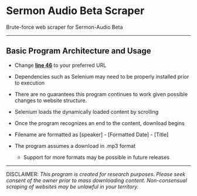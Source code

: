 # Sermon Audio Beta Scraper

Brute-force web scraper for Sermon-Audio Beta

---

## Basic Program Architecture and Usage

- Change **<u>line 46</u>** to your preferred URL

- Dependencies such as Selenium may need to be properly installed prior to execution

- There are no guarantees this program continues to work given possible changes to website structure.

- Selenium loads the dynamically loaded content by scrolling

- Once the program recognizes an end to the content, download begins

- Filename are formatted as [speaker] - [Formatted Date] - [Title]

- The program assumes a download in .mp3 format
  
  - Support for more formats may be possible in future releases



---



DISCLAIMER: *This program is created for research purposes. Please seek consent of the owner prior to mass downloading content. Non-consensual scraping of websites may be unlawful in your territory.*
